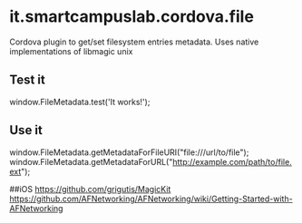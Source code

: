 # it.smartcampuslab.cordova.file

Cordova plugin to get/set filesystem entries metadata. Uses native implementations of libmagic unix

## Test it
window.FileMetadata.test('It works!');

## Use it
window.FileMetadata.getMetadataForFileURI("file:///url/to/file");
window.FileMetadata.getMetadataForURL("http://example.com/path/to/file.ext");

##iOS
https://github.com/grigutis/MagicKit
https://github.com/AFNetworking/AFNetworking/wiki/Getting-Started-with-AFNetworking
